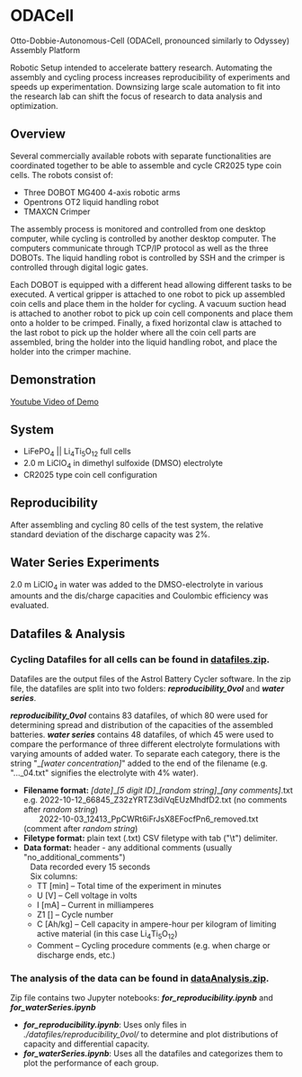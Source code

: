# ODACell
Otto-Dobbie-Autonomous-Cell (ODACell, pronounced similarly to Odyssey) Assembly Platform

Robotic Setup intended to accelerate battery research. Automating the assembly and cycling process increases reproducibility of experiments and speeds up experimentation. Downsizing large scale automation to fit into the research lab can shift the focus of research to data analysis and optimization.  

## Overview
Several commercially available robots with separate functionalities are coordinated together to be able to assemble and cycle CR2025 type coin cells. The robots consist of:
- Three DOBOT MG400 4-axis robotic arms
- Opentrons OT2 liquid handling robot
- TMAXCN Crimper

The assembly process is monitored and controlled from one desktop computer, while cycling is controlled by another desktop computer. The computers communicate through TCP/IP protocol as well as the three DOBOTs. The liquid handling robot is controlled by SSH and the crimper is controlled through digital logic gates. 

Each DOBOT is equipped with a different head allowing different tasks to be executed. A vertical gripper is attached to one robot to pick up assembled coin cells and place them in the holder for cycling. A vacuum suction head is attached to another robot to pick up coin cell components and place them onto a holder to be crimped. Finally, a fixed horizontal claw is attached to the last robot to pick up the holder where all the coin cell parts are assembled, bring the holder into the liquid handling robot, and place the holder into the crimper machine.

## Demonstration
[Youtube Video of Demo](https://youtu.be/r_yq-H4orKE)

## System
- LiFePO<sub>4</sub> || Li<sub>4</sub>Ti<sub>5</sub>O<sub>12</sub> full cells 
- 2.0 m LiClO<sub>4</sub> in dimethyl sulfoxide (DMSO) electrolyte
- CR2025 type coin cell configuration

## Reproducibility
After assembling and cycling 80 cells of the test system, the relative standard deviation of the discharge capacity was 2%.

## Water Series Experiments
2.0 m LiClO<sub>4</sub> in water was added to the DMSO-electrolyte in various amounts and the dis/charge capacities and Coulombic efficiency was evaluated.

## Datafiles & Analysis
### Cycling Datafiles for all cells can be found in [datafiles.zip](datafiles.zip).
Datafiles are the output files of the Astrol Battery Cycler software. In the zip file, the datafiles are split into two folders: ***reproducibility\_0vol*** and ***water series***.

***reproducibility\_0vol*** contains 83 datafiles, of which 80 were used for determining spread and distribution of the capacities of the assembled batteries. ***water series*** contains 48 datafiles, of which 45 were used to compare the performance of three different electrolyte formulations with varying amounts of added water. To separate each category, there is the string "\_*\[water concentration\]*" added to the end of the filename (e.g. "...\_04.txt" signifies the electrolyte with 4% water).
- **Filename format:** *\[date\]*\_*\[5 digit ID\]*\_*\[random string\]*\_*\[any comments\]*.txt  
  e.g. 2022-10-12_66845_Z32zYRTZ3diVqEUzMhdfD2.txt (no comments after *random string*)  
  &nbsp;&nbsp;&nbsp;&nbsp;&nbsp;&nbsp;&nbsp;2022-10-03_12413_PpCWRt6iFrJsX8EFocfPn6\_removed.txt (comment after *random string*)
- **Filetype format:** plain text (.txt) CSV filetype with tab ("\\t") delimiter.
- **Data format:** header - any additional comments (usually "no\_additional\_comments")  
  &nbsp;&nbsp;&nbsp;Data recorded every 15 seconds  
  &nbsp;&nbsp;&nbsp;Six columns:
  - TT \[min\] –⁠ Total time of the experiment in minutes
  - U \[V\] –⁠ Cell voltage in volts
  - I \[mA\] –⁠ Current in milliamperes
  - Z1 \[\] – Cycle number
  - C \[Ah/kg\] – Cell capacity in ampere-hour per kilogram of limiting active material (in this case Li<sub>4</sub>Ti<sub>5</sub>O<sub>12</sub>)
  - Comment – Cycling procedure comments (e.g. when charge or discharge ends, etc.)
### The analysis of the data can be found in [dataAnalysis.zip](dataAnalysis.zip).
Zip file contains two Jupyter notebooks: ***for_reproducibility.ipynb*** and ***for_waterSeries.ipynb***
- ***for_reproducibility.ipynb***: Uses only files in *./datafiles/reproducibility\_0vol/* to determine and plot distributions of capacity and differential capacity.
-  ***for_waterSeries.ipynb***: Uses all the datafiles and categorizes them to plot the performance of each group. 
